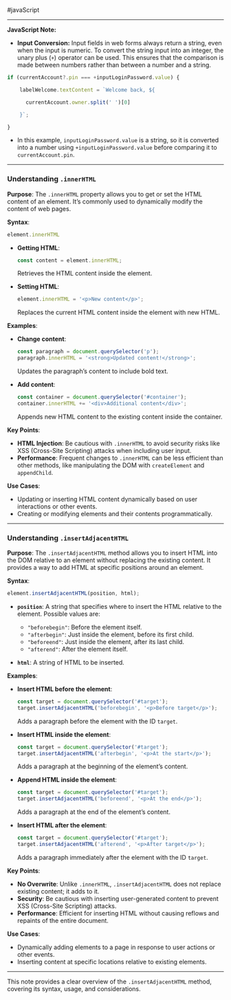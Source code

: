 #javaScript 

---

**JavaScript Note:**

- **Input Conversion:** Input fields in web forms always return a string, even when the input is numeric. To convert the string input into an integer, the unary plus (`+`) operator can be used. This ensures that the comparison is made between numbers rather than between a number and a string.

```javascript
if (currentAccount?.pin === +inputLoginPassword.value) {

    labelWelcome.textContent = `Welcome back, ${

      currentAccount.owner.split(' ')[0]

    }`;

}
```

- In this example, `inputLoginPassword.value` is a string, so it is converted into a number using `+inputLoginPassword.value` before comparing it to `currentAccount.pin`.

--- ---
### **Understanding `.innerHTML`**

**Purpose**: The `.innerHTML` property allows you to get or set the HTML content of an element. It’s commonly used to dynamically modify the content of web pages.

**Syntax**:
```javascript
element.innerHTML
```

- **Getting HTML**:
  ```javascript
  const content = element.innerHTML;
  ```
  Retrieves the HTML content inside the element.

- **Setting HTML**:
  ```javascript
  element.innerHTML = '<p>New content</p>';
  ```
  Replaces the current HTML content inside the element with new HTML.

**Examples**:

- **Change content**:
  ```javascript
  const paragraph = document.querySelector('p');
  paragraph.innerHTML = '<strong>Updated content!</strong>';
  ```
  Updates the paragraph’s content to include bold text.

- **Add content**:
  ```javascript
  const container = document.querySelector('#container');
  container.innerHTML += '<div>Additional content</div>';
  ```
  Appends new HTML content to the existing content inside the container.

**Key Points**:
- **HTML Injection**: Be cautious with `.innerHTML` to avoid security risks like XSS (Cross-Site Scripting) attacks when including user input.
- **Performance**: Frequent changes to `.innerHTML` can be less efficient than other methods, like manipulating the DOM with `createElement` and `appendChild`.

**Use Cases**:
- Updating or inserting HTML content dynamically based on user interactions or other events.
- Creating or modifying elements and their contents programmatically.

---
### **Understanding `.insertAdjacentHTML`**

**Purpose**: The `.insertAdjacentHTML` method allows you to insert HTML into the DOM relative to an element without replacing the existing content. It provides a way to add HTML at specific positions around an element.

**Syntax**:
```javascript
element.insertAdjacentHTML(position, html);
```

- **`position`**: A string that specifies where to insert the HTML relative to the element. Possible values are:
  - `"beforebegin"`: Before the element itself.
  - `"afterbegin"`: Just inside the element, before its first child.
  - `"beforeend"`: Just inside the element, after its last child.
  - `"afterend"`: After the element itself.

- **`html`**: A string of HTML to be inserted.

**Examples**:

- **Insert HTML before the element**:
  ```javascript
  const target = document.querySelector('#target');
  target.insertAdjacentHTML('beforebegin', '<p>Before target</p>');
  ```
  Adds a paragraph before the element with the ID `target`.

- **Insert HTML inside the element**:
  ```javascript
  const target = document.querySelector('#target');
  target.insertAdjacentHTML('afterbegin', '<p>At the start</p>');
  ```
  Adds a paragraph at the beginning of the element’s content.

- **Append HTML inside the element**:
  ```javascript
  const target = document.querySelector('#target');
  target.insertAdjacentHTML('beforeend', '<p>At the end</p>');
  ```
  Adds a paragraph at the end of the element’s content.

- **Insert HTML after the element**:
  ```javascript
  const target = document.querySelector('#target');
  target.insertAdjacentHTML('afterend', '<p>After target</p>');
  ```
  Adds a paragraph immediately after the element with the ID `target`.

**Key Points**:
- **No Overwrite**: Unlike `.innerHTML`, `.insertAdjacentHTML` does not replace existing content; it adds to it.
- **Security**: Be cautious with inserting user-generated content to prevent XSS (Cross-Site Scripting) attacks.
- **Performance**: Efficient for inserting HTML without causing reflows and repaints of the entire document.

**Use Cases**:
- Dynamically adding elements to a page in response to user actions or other events.
- Inserting content at specific locations relative to existing elements.

---

This note provides a clear overview of the `.insertAdjacentHTML` method, covering its syntax, usage, and considerations.